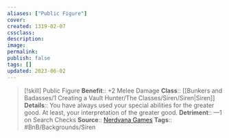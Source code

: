 ```yaml
---
aliases: ["Public Figure"]
cover: 
created: 1319-02-07
cssclass: 
description: 
image: 
permalink: 
publish: false
tags: []
updated: 2023-06-02
---
```


> [!skill] Public Figure
> **Benefit**:: +2 Melee Damage
> **Class**:: [[Bunkers and Badasses/1 Creating a Vault Hunter/The Classes/Siren/Siren|Siren]]
> **Details**:: You have always used your special abilities for the greater good. At least, your interpretation of the greater good.
> **Detriment**:: —1 on Search Checks
> **Source**:: [Nerdvana Games](https://nerdvanagames.com)
> **Tags**:: #BnB/Backgrounds/Siren
